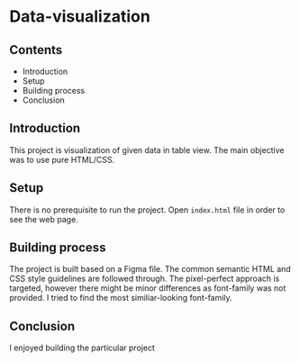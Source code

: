 # **Data-visualization**

## Contents

- Introduction
- Setup
- Building process
- Conclusion

## Introduction

This project is visualization of given data in table view. The main objective was to use pure HTML/CSS.

## Setup

There is no prerequisite to run the project. Open `index.html` file in order to see the web page.

## Building process

The project is built based on a Figma file. The common semantic HTML and CSS style guidelines are followed through. The pixel-perfect approach is targeted, however there might be minor differences as font-family was not provided. I tried to find the most similiar-looking font-family.

## Conclusion

I enjoyed building the particular project 

